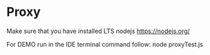 # Proxy

Make sure that you have installed LTS nodejs https://nodejs.org/

For DEMO run in the IDE terminal command follow: node proxyTest.js
